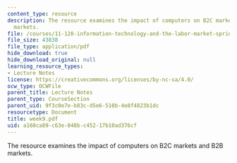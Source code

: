 ```yaml
---
content_type: resource
description: The resource examines the impact of computers on B2C markets and B2B
  markets.
file: /courses/11-128-information-technology-and-the-labor-market-spring-2005/a160ca89c63e048bc45217b10ad376cf_week9.pdf
file_size: 43838
file_type: application/pdf
hide_download: true
hide_download_original: null
learning_resource_types:
- Lecture Notes
license: https://creativecommons.org/licenses/by-nc-sa/4.0/
ocw_type: OCWFile
parent_title: Lecture Notes
parent_type: CourseSection
parent_uid: 9f3c0e7e-b83c-d5e6-510b-4e8f4823b1dc
resourcetype: Document
title: week9.pdf
uid: a160ca89-c63e-048b-c452-17b10ad376cf
---
```

The resource examines the impact of computers on B2C markets and B2B markets.